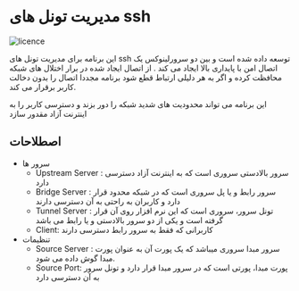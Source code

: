 # مدیریت تونل های ssh
![licence](https://img.shields.io/github/license/beigi-reza/ssh-tunnel-managment)

این برنامه برای مدیریت تونل های ssh توسعه داده شده است و بین دو سرورلینوکس یک اتصال امن با پایداری بالا ایجاد می کند . از اتصال ایجاد شده در برار اختلال های شبکه محافظت کرده و اگر به هر دلیلی ارتباط قطع شود برنامه مجددا اتصال  را بدون دخالت کاربر برقرار می کند. 

این برنامه می تواند محدودیت های شدید شبکه را دور بزند و دسترسی کاربر را به اینترنت آزاد مقدور سازد

## اصطلاحات

- سرور ها 
    - Upstream Server :  سرور بالادستی سروری است که به اینترنت آزاد دسترسی دارد 
    - Bridge Server : سرور رابط و یا پل سروری است که در شبکه محدود قرار دارد و کاربران به راحتی به آن دسترسی دارند 
    - Tunnel Server : تونل سرور، سروری است که این نرم افزار روی آن قرار گرفته است و یکی از دو سرور بالادستی و یا رابط می باشد 
    - Client: کاربرانی که فقط به سرور رابط دسترسی دارند 
- تنظیمات    
    - Source Server : سرور مبدا سروری میباشد که یک پورت آن به عنوان پورت مبدا گوش داده می شود.
    - Source Port: پورت مبدا، پورتی است که در سرور مبدا قرار دارد و تونل سرور به آن دسترسی دارد 




